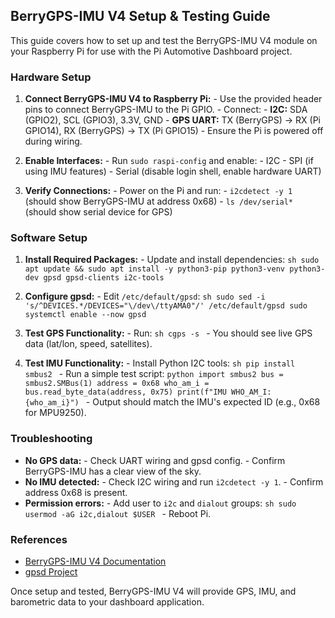 ## BerryGPS-IMU V4 Setup & Testing Guide

This guide covers how to set up and test the BerryGPS-IMU V4 module on your Raspberry Pi for use with the Pi Automotive Dashboard project.

### Hardware Setup

1. **Connect BerryGPS-IMU V4 to Raspberry Pi:**
		- Use the provided header pins to connect BerryGPS-IMU to the Pi GPIO.
		- Connect:
				- **I2C:** SDA (GPIO2), SCL (GPIO3), 3.3V, GND
				- **GPS UART:** TX (BerryGPS) → RX (Pi GPIO14), RX (BerryGPS) → TX (Pi GPIO15)
		- Ensure the Pi is powered off during wiring.

2. **Enable Interfaces:**
		- Run `sudo raspi-config` and enable:
				- I2C
				- SPI (if using IMU features)
				- Serial (disable login shell, enable hardware UART)

3. **Verify Connections:**
		- Power on the Pi and run:
				- `i2cdetect -y 1` (should show BerryGPS-IMU at address 0x68)
				- `ls /dev/serial*` (should show serial device for GPS)

### Software Setup

1. **Install Required Packages:**
		- Update and install dependencies:
			```sh
			sudo apt update && sudo apt install -y python3-pip python3-venv python3-dev gpsd gpsd-clients i2c-tools
			```

2. **Configure gpsd:**
		- Edit `/etc/default/gpsd`:
			```sh
			sudo sed -i 's/^DEVICES.*/DEVICES="\/dev\/ttyAMA0"/' /etc/default/gpsd
			sudo systemctl enable --now gpsd
			```

3. **Test GPS Functionality:**
		- Run:
			```sh
			cgps -s
			```
		- You should see live GPS data (lat/lon, speed, satellites).

4. **Test IMU Functionality:**
		- Install Python I2C tools:
			```sh
			pip install smbus2
			```
		- Run a simple test script:
			```python
			import smbus2
			bus = smbus2.SMBus(1)
			address = 0x68
			who_am_i = bus.read_byte_data(address, 0x75)
			print(f"IMU WHO_AM_I: {who_am_i}")
			```
		- Output should match the IMU's expected ID (e.g., 0x68 for MPU9250).

### Troubleshooting

- **No GPS data:**
		- Check UART wiring and gpsd config.
		- Confirm BerryGPS-IMU has a clear view of the sky.
- **No IMU detected:**
		- Check I2C wiring and run `i2cdetect -y 1`.
		- Confirm address 0x68 is present.
- **Permission errors:**
		- Add user to `i2c` and `dialout` groups:
			```sh
			sudo usermod -aG i2c,dialout $USER
			```
		- Reboot Pi.

### References

- [BerryGPS-IMU V4 Documentation](https://ozzmaker.com/berrygps-imu/)
- [gpsd Project](https://gpsd.gitlab.io/gpsd/)

Once setup and tested, BerryGPS-IMU V4 will provide GPS, IMU, and barometric data to your dashboard application.
